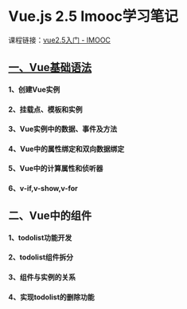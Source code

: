 # Vue.js 2.5 Imooc学习笔记

课程链接：[vue2.5入门 - IMOOC](https://www.imooc.com/learn/980)

## [一、Vue基础语法](https://github.com/chensanwa/vuejs/blob/master/vue2.5-imooc/index.html)

#### 1、创建Vue实例

#### 2、挂载点、模板和实例

#### 3、Vue实例中的数据、事件及方法

#### 4、Vue中的属性绑定和双向数据绑定

#### 5、Vue中的计算属性和侦听器

#### 6、v-if,v-show,v-for


## 二、Vue中的组件

#### 1、todolist功能开发

#### 2、todolist组件拆分

#### 3、组件与实例的关系

#### 4、实现todolist的删除功能

